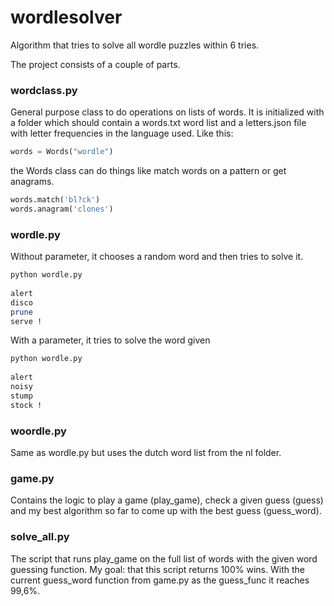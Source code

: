 # wordlesolver
Algorithm that tries to solve all wordle puzzles within 6 tries.

The project consists of a couple of parts.

### wordclass.py
General purpose class to do operations on lists of words.
It is initialized with a folder which should contain a words.txt word list and a letters.json file with letter frequencies in the language used. Like this:
```python
words = Words("wordle")
```
the Words class can do things like match words on a pattern or get anagrams.
```python
words.match('bl?ck')
words.anagram('clones')
```

### wordle.py
Without parameter, it chooses a random word and then tries to solve it.
```bash
python wordle.py
 
alert
disco
prune
serve !
```

With a parameter, it tries to solve the word given
```bash
python wordle.py
 
alert
noisy
stump
stock !
```

### woordle.py
Same as wordle.py but uses the dutch word list from the nl folder.

### game.py
Contains the logic to play a game (play_game), check a given guess (guess) and my best algorithm so far to come up with 
the best guess (guess_word).

### solve_all.py
The script that runs play_game on the full list of words with the given word guessing function.
My goal: that this script returns 100% wins. With the current guess_word function from game.py as the guess_func it 
reaches 99,6%.